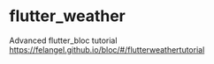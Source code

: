 # flutter_weather

Advanced flutter_bloc tutorial https://felangel.github.io/bloc/#/flutterweathertutorial